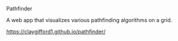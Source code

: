 Pathfinder

A web app that visualizes various pathfinding algorithms on a grid.

https://claygifford1.github.io/pathfinder/
